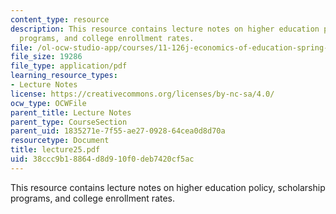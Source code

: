 ```yaml
---
content_type: resource
description: This resource contains lecture notes on higher education policy, scholarship
  programs, and college enrollment rates.
file: /ol-ocw-studio-app/courses/11-126j-economics-of-education-spring-2007/38ccc9b18864d8d910f0deb7420cf5ac_lecture25.pdf
file_size: 19286
file_type: application/pdf
learning_resource_types:
- Lecture Notes
license: https://creativecommons.org/licenses/by-nc-sa/4.0/
ocw_type: OCWFile
parent_title: Lecture Notes
parent_type: CourseSection
parent_uid: 1835271e-7f55-ae27-0928-64cea0d8d70a
resourcetype: Document
title: lecture25.pdf
uid: 38ccc9b1-8864-d8d9-10f0-deb7420cf5ac
---
```

This resource contains lecture notes on higher education policy, scholarship programs, and college enrollment rates.